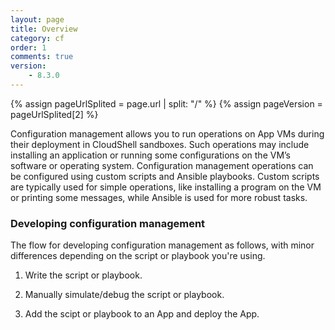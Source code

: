 ```yaml
---
layout: page
title: Overview
category: cf
order: 1
comments: true
version:
    - 8.3.0
---
```


{% assign pageUrlSplited = page.url | split: "/" %}
{% assign pageVersion = pageUrlSplited[2] %}

Configuration management allows you to run operations on App VMs during their deployment in CloudShell sandboxes. Such operations may include installing an application or running some configurations on the VM’s software or operating system. Configuration management operations can be configured using custom scripts and Ansible playbooks. Custom scripts are typically used for simple operations, like installing a program on the VM or printing some messages, while Ansible is used for more robust tasks.

### Developing configuration management

The flow for developing configuration management as follows, with minor differences depending on the script or playbook you're using.

1) Write the script or playbook.

2) Manually simulate/debug the script or playbook.

3) Add the scipt or playbook to an App and deploy the App.
